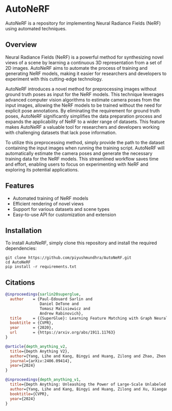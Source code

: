 # AutoNeRF

AutoNeRF is a repository for implementing Neural Radiance Fields (NeRF) using automated techniques. 

## Overview

Neural Radiance Fields (NeRF) is a powerful method for synthesizing novel views of a scene by learning a continuous 3D representation from a set of 2D images. AutoNeRF aims to automate the process of training and generating NeRF models, making it easier for researchers and developers to experiment with this cutting-edge technology.

AutoNeRF introduces a novel method for preprocessing images without ground truth poses as input for the NeRF models. This technique leverages advanced computer vision algorithms to estimate camera poses from the input images, allowing the NeRF models to be trained without the need for explicit pose annotations. By eliminating the requirement for ground truth poses, AutoNeRF significantly simplifies the data preparation process and expands the applicability of NeRF to a wider range of datasets. This feature makes AutoNeRF a valuable tool for researchers and developers working with challenging datasets that lack pose information.

To utilize this preprocessing method, simply provide the path to the dataset containing the input images when running the training script. AutoNeRF will automatically estimate the camera poses and generate the necessary training data for the NeRF models. This streamlined workflow saves time and effort, enabling users to focus on experimenting with NeRF and exploring its potential applications.

## Features

- Automated training of NeRF models
- Efficient rendering of novel views
- Support for various datasets and scene types
- Easy-to-use API for customization and extension

## Installation

To install AutoNeRF, simply clone this repository and install the required dependencies:

```
git clone https://github.com/piyushmundhra/AutoNeRF.git
cd AutoNeRF
pip install -r requirements.txt
```

## Citations

```bibtex
@inproceedings{sarlin20superglue,
  author    = {Paul-Edouard Sarlin and
               Daniel DeTone and
               Tomasz Malisiewicz and
               Andrew Rabinovich},
  title     = {{SuperGlue}: Learning Feature Matching with Graph Neural Networks},
  booktitle = {CVPR},
  year      = {2020},
  url       = {https://arxiv.org/abs/1911.11763}
}

@article{depth_anything_v2,
  title={Depth Anything V2},
  author={Yang, Lihe and Kang, Bingyi and Huang, Zilong and Zhao, Zhen and Xu, Xiaogang and Feng, Jiashi and Zhao, Hengshuang},
  journal={arXiv:2406.09414},
  year={2024}
}

@inproceedings{depth_anything_v1,
  title={Depth Anything: Unleashing the Power of Large-Scale Unlabeled Data}, 
  author={Yang, Lihe and Kang, Bingyi and Huang, Zilong and Xu, Xiaogang and Feng, Jiashi and Zhao, Hengshuang},
  booktitle={CVPR},
  year={2024}
}
```

